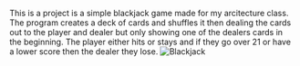 This is a project is a simple blackjack game made for my arcitecture class. The program creates a deck of cards and shuffles it then dealing the cards out to the player and dealer but only showing one of the dealers cards in the beginning. The player either hits or stays and if they go over 21 or have a lower score then the dealer they lose.
![Blackjack](https://github.com/user-attachments/assets/e1c0a815-7ac3-4ce3-a5ac-06063dfe4ab4)
